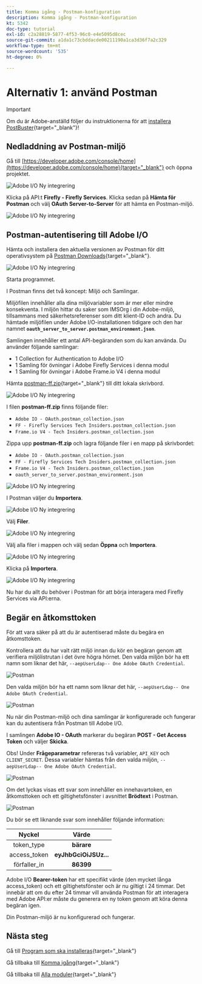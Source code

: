 ```yaml
---
title: Komma igång - Postman-konfiguration
description: Komma igång - Postman-konfiguration
kt: 5342
doc-type: tutorial
exl-id: c2a28819-5877-4f53-96c0-e4e5095d8cec
source-git-commit: a1da1c73cbddacde00211190a1ca3d36f7a2c329
workflow-type: tm+mt
source-wordcount: '535'
ht-degree: 0%

---
```


# Alternativ 1: använd Postman

>[!IMPORTANT]
>
>Om du är Adobe-anställd följer du instruktionerna för att [installera PostBuster](./ex8.md){target="_blank"}!

## Nedladdning av Postman-miljö

Gå till [https://developer.adobe.com/console/home](https://developer.adobe.com/console/home){target="_blank"} och öppna projektet.

![Adobe I/O Ny integrering](./images/iopr.png)

Klicka på API:t **Firefly - Firefly Services**. Klicka sedan på **Hämta för Postman** och välj **OAuth Server-to-Server** för att hämta en Postman-miljö.

![Adobe I/O Ny integrering](./images/iopm.png)

## Postman-autentisering till Adobe I/O

Hämta och installera den aktuella versionen av Postman för ditt operativsystem på [Postman Downloads](https://www.postman.com/downloads/){target="_blank"}.

![Adobe I/O Ny integrering](./images/getstarted.png)

Starta programmet.

I Postman finns det två koncept: Miljö och Samlingar.

Miljöfilen innehåller alla dina miljövariabler som är mer eller mindre konsekventa. I miljön hittar du saker som IMSOrg i din Adobe-miljö, tillsammans med säkerhetsreferenser som ditt klient-ID och andra. Du hämtade miljöfilen under Adobe I/O-installationen tidigare och den har namnet **`oauth_server_to_server.postman_environment.json`**.

Samlingen innehåller ett antal API-begäranden som du kan använda. Du använder följande samlingar:

- 1 Collection for Authentication to Adobe I/O
- 1 Samling för övningar i Adobe Firefly Services i denna modul
- 1 Samling för övningar i Adobe Frame.io V4 i denna modul

Hämta [postman-ff.zip](./../../../assets/postman/postman-ff.zip){target="_blank"} till ditt lokala skrivbord.

![Adobe I/O Ny integrering](./images/pmfolder.png)

I filen **postman-ff.zip** finns följande filer:

- `Adobe IO - OAuth.postman_collection.json`
- `FF - Firefly Services Tech Insiders.postman_collection.json`
- `Frame.io V4 - Tech Insiders.postman_collection.json`

Zippa upp **postman-ff.zip** och lagra följande filer i en mapp på skrivbordet:

- `Adobe IO - OAuth.postman_collection.json`
- `FF - Firefly Services Tech Insiders.postman_collection.json`
- `Frame.io V4 - Tech Insiders.postman_collection.json`
- `oauth_server_to_server.postman_environment.json`

![Adobe I/O Ny integrering](./images/pmfolder1.png)

I Postman väljer du **Importera**.

![Adobe I/O Ny integrering](./images/postmanui.png)

Välj **Filer**.

![Adobe I/O Ny integrering](./images/choosefiles.png)

Välj alla filer i mappen och välj sedan **Öppna** och **Importera**.

![Adobe I/O Ny integrering](./images/selectfiles.png)

Klicka på **Importera**.

![Adobe I/O Ny integrering](./images/impconfirm.png)

Nu har du allt du behöver i Postman för att börja interagera med Firefly Services via API:erna.

## Begär en åtkomsttoken

För att vara säker på att du är autentiserad måste du begära en åtkomsttoken.

Kontrollera att du har valt rätt miljö innan du kör en begäran genom att verifiera miljölistrutan i det övre högra hörnet. Den valda miljön bör ha ett namn som liknar det här, `--aepUserLdap-- One Adobe OAuth Credential`.

![Postman](./images/envselemea1.png)

Den valda miljön bör ha ett namn som liknar det här, `--aepUserLdap-- One Adobe OAuth Credential`.

![Postman](./images/envselemea.png)

Nu när din Postman-miljö och dina samlingar är konfigurerade och fungerar kan du autentisera från Postman till Adobe I/O.

I samlingen **Adobe IO - OAuth** markerar du begäran **POST - Get Access Token** och väljer **Skicka**.

Obs! Under **Frågeparametrar** refereras två variabler, `API_KEY` och `CLIENT_SECRET`. Dessa variabler hämtas från den valda miljön, `--aepUserLdap-- One Adobe OAuth Credential`.

![Postman](./images/ioauth.png)

Om det lyckas visas ett svar som innehåller en innehavartoken, en åtkomsttoken och ett giltighetsfönster i avsnittet **Brödtext** i Postman.

![Postman](./images/ioauthresp.png)

Du bör se ett liknande svar som innehåller följande information:

| Nyckel | Värde |
|:-------------:| :---------------:| 
| token_type | **bärare** |
| access_token | **eyJhbGciOiJSUz...** |
| förfaller_in | **86399** |

Adobe I/O **Bearer-token** har ett specifikt värde (den mycket långa access_token) och ett giltighetsfönster och är nu giltigt i 24 timmar. Det innebär att om du efter 24 timmar vill använda Postman för att interagera med Adobe API:er måste du generera en ny token genom att köra denna begäran igen.

Din Postman-miljö är nu konfigurerad och fungerar.

## Nästa steg

Gå till [Program som ska installeras](./ex9.md){target="_blank"}

Gå tillbaka till [Komma igång](./getting-started.md){target="_blank"}

Gå tillbaka till [Alla moduler](./../../../overview.md){target="_blank"}
